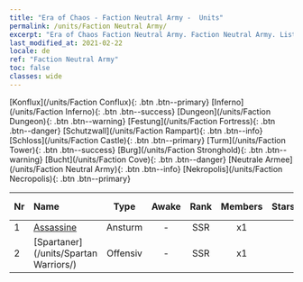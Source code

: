 ```yaml
---
title: "Era of Chaos - Faction Neutral Army -  Units"
permalink: /units/Faction Neutral Army/
excerpt: "Era of Chaos Faction Neutral Army. Faction Neutral Army. List of Faction in Era of Chaos"
last_modified_at: 2021-02-22
locale: de
ref: "Faction Neutral Army"
toc: false
classes: wide
---
```

 [Konflux](/units/Faction Conflux){: .btn .btn--primary} [Inferno](/units/Faction Inferno){: .btn .btn--success} [Dungeon](/units/Faction Dungeon){: .btn .btn--warning} [Festung](/units/Faction Fortress){: .btn .btn--danger} [Schutzwall](/units/Faction Rampart){: .btn .btn--info} [Schloss](/units/Faction Castle){: .btn .btn--primary} [Turm](/units/Faction Tower){: .btn .btn--success} [Burg](/units/Faction Stronghold){: .btn .btn--warning} [Bucht](/units/Faction Cove){: .btn .btn--danger} [Neutrale Armee](/units/Faction Neutral Army){: .btn .btn--info} [Nekropolis](/units/Faction Necropolis){: .btn .btn--primary} 

  | Nr |         Name        |   Type   | Awake |    Rank   |   Members     |  Stars  |  Attack  |     HP    | Awaken Name  |
  |:---|:--------------------|:--------:|:-----:|:---------:|:-------------:|:-------:|:--------:|:---------:|:-------------|
  | 1 | [Assassine](/units/Assassin/) | Ansturm | - | SSR | x1 | <i class="fas fa-star"/><i class="fas fa-star"/><i class="fas fa-star"/> | 269.0 | 2119 |   -   |
  | 2 | [Spartaner](/units/Spartan Warriors/) | Offensiv | - | SSR | x1 | <i class="fas fa-star"/><i class="fas fa-star"/><i class="fas fa-star"/> | 216.0 | 2825 |   -   |
